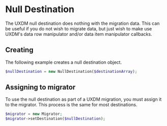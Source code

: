 # Null Destination

The UXDM null destination does nothing with the migration data. This can be useful if you do not wish to migrate data,
but just wish to make use UXDM's data row manipulator and/or data item manipulator callbacks.

## Creating

The following example creates a null destination object.

```php
$nullDestination = new NullDestination($destinationArray);
```

## Assigning to migrator

To use the null destination as part of a UXDM migration, you must assign it to the migrator. This process is the same for most destinations.

```php
$migrator = new Migrator;
$migrator->setDestination($nullDestination);
```
